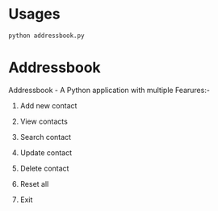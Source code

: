 
# Usages
`python addressbook.py`

# Addressbook

Addressbook - A Python application with multiple Fearures:-

1. Add new contact

2. View contacts

3. Search contact

4. Update contact

5. Delete contact

6. Reset all

7. Exit
